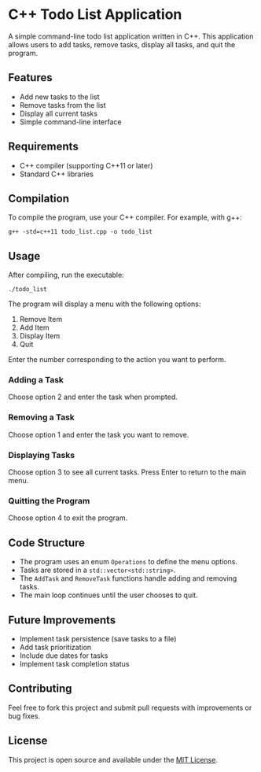 # C++ Todo List Application

A simple command-line todo list application written in C++. This application allows users to add tasks, remove tasks, display all tasks, and quit the program.

## Features

- Add new tasks to the list
- Remove tasks from the list
- Display all current tasks
- Simple command-line interface

## Requirements

- C++ compiler (supporting C++11 or later)
- Standard C++ libraries

## Compilation

To compile the program, use your C++ compiler. For example, with g++:

```
g++ -std=c++11 todo_list.cpp -o todo_list
```

## Usage

After compiling, run the executable:

```
./todo_list
```

The program will display a menu with the following options:

1. Remove Item
2. Add Item
3. Display Item
4. Quit

Enter the number corresponding to the action you want to perform.

### Adding a Task

Choose option 2 and enter the task when prompted.

### Removing a Task

Choose option 1 and enter the task you want to remove.

### Displaying Tasks

Choose option 3 to see all current tasks. Press Enter to return to the main menu.

### Quitting the Program

Choose option 4 to exit the program.

## Code Structure

- The program uses an enum `Operations` to define the menu options.
- Tasks are stored in a `std::vector<std::string>`.
- The `AddTask` and `RemoveTask` functions handle adding and removing tasks.
- The main loop continues until the user chooses to quit.

## Future Improvements

- Implement task persistence (save tasks to a file)
- Add task prioritization
- Include due dates for tasks
- Implement task completion status

## Contributing

Feel free to fork this project and submit pull requests with improvements or bug fixes.

## License

This project is open source and available under the [MIT License](https://opensource.org/licenses/MIT).
